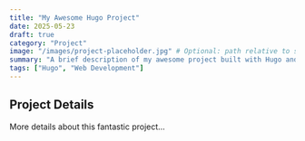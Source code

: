 ```yaml
---
title: "My Awesome Hugo Project"
date: 2025-05-23
draft: true
category: "Project"
image: "/images/project-placeholder.jpg" # Optional: path relative to static folder e.g. static/images/project-placeholder.jpg
summary: "A brief description of my awesome project built with Hugo and Tailwind."
tags: ["Hugo", "Web Development"]
---
```


## Project Details

More details about this fantastic project...
